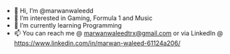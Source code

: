 - 👋 Hi, I’m @marwanwaleedd
- 👀 I’m interested in Gaming, Formula 1 and Music
- 🌱 I’m currently learning Programming
- 📫 You can reach me @ marwanwaleedtrx@gmail.com or via LinkedIn @ https://www.linkedin.com/in/marwan-waleed-61124a206/

<!---
marwanwaleedd/marwanwaleedd is a ✨ special ✨ repository because its `README.md` (this file) appears on your GitHub profile.
You can click the Preview link to take a look at your changes.
--->
